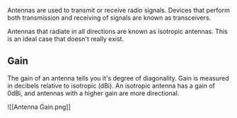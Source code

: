 Antennas are used to transmit or receive radio signals. Devices that perform both transmission and receiving of signals are known as transceivers.

Antennas that radiate in all directions are known as isotropic antennas. This is an ideal case that doesn't really exist. 

## Gain
The gain of an antenna tells you it's degree of diagonality. Gain is measured in decibels relative to isotropic (dBi). An isotropic antenna has a gain of 0dBi, and antennas with a higher gain are more directional.

![[Antenna Gain.png]]